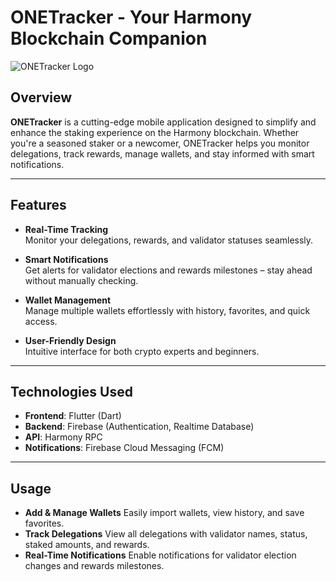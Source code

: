 # **ONETracker - Your Harmony Blockchain Companion**

![ONETracker Logo](assets/1024.png) <!-- Optional: Add a logo or banner -->

## **Overview**
**ONETracker** is a cutting-edge mobile application designed to simplify and enhance the staking experience on the Harmony blockchain. Whether you're a seasoned staker or a newcomer, ONETracker helps you monitor delegations, track rewards, manage wallets, and stay informed with smart notifications.

---

## **Features**
- **Real-Time Tracking**  
  Monitor your delegations, rewards, and validator statuses seamlessly.
  
- **Smart Notifications**  
  Get alerts for validator elections and rewards milestones – stay ahead without manually checking.
  
- **Wallet Management**  
  Manage multiple wallets effortlessly with history, favorites, and quick access.

- **User-Friendly Design**  
  Intuitive interface for both crypto experts and beginners.

---

## **Technologies Used**
- **Frontend**: Flutter (Dart)  
- **Backend**: Firebase (Authentication, Realtime Database)  
- **API**: Harmony RPC  
- **Notifications**: Firebase Cloud Messaging (FCM)

---

## **Usage**

- **Add & Manage Wallets**
  Easily import wallets, view history, and save favorites.
- **Track Delegations**
  View all delegations with validator names, status, staked amounts, and rewards.
- **Real-Time Notifications**
  Enable notifications for validator election changes and rewards milestones.



